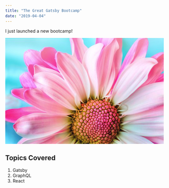 ```yaml
---
title: "The Great Gatsby Bootcamp"
date: "2019-04-04"
---
```


I just launched a new bootcamp!

![Flower](./flower.jpg)

## Topics Covered

1. Gatsby
2. GraphQL
3. React